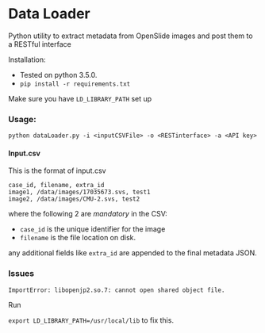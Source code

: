 # Data Loader

Python utility to extract metadata from OpenSlide images and post them to a RESTful interface

Installation:
* Tested on python 3.5.0.
* `pip install -r requirements.txt`

Make sure you have `LD_LIBRARY_PATH` set up 

### Usage:
`python dataLoader.py -i <inputCSVFile> -o <RESTinterface> -a <API key>`


#### Input.csv
This is the format of input.csv

```
case_id, filename, extra_id
image1, /data/images/17035673.svs, test1
image2, /data/images/CMU-2.svs, test2
```

where the following 2 are *mandatory* in the CSV:
* `case_id` is the unique identifier for the image
* `filename` is the file location on disk. 

any additional fields like `extra_id` are appended to the final metadata JSON.



### Issues
`ImportError: libopenjp2.so.7: cannot open shared object file.`

Run

`export LD_LIBRARY_PATH=/usr/local/lib`
to fix this.

